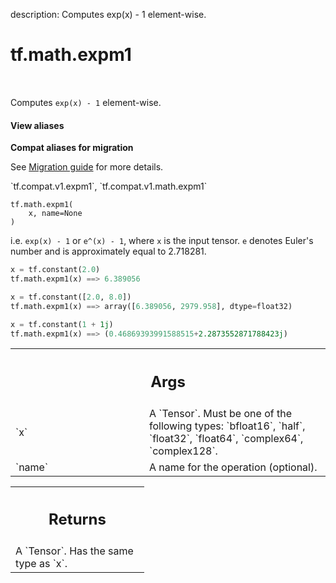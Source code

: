 description: Computes exp(x) - 1 element-wise.

<div itemscope itemtype="http://developers.google.com/ReferenceObject">
<meta itemprop="name" content="tf.math.expm1" />
<meta itemprop="path" content="Stable" />
</div>

# tf.math.expm1

<!-- Insert buttons and diff -->

<table class="tfo-notebook-buttons tfo-api nocontent" align="left">

</table>



Computes `exp(x) - 1` element-wise.

<section class="expandable">
  <h4 class="showalways">View aliases</h4>
  <p>
<b>Compat aliases for migration</b>
<p>See
<a href="https://www.tensorflow.org/guide/migrate">Migration guide</a> for
more details.</p>
<p>`tf.compat.v1.expm1`, `tf.compat.v1.math.expm1`</p>
</p>
</section>

<pre class="devsite-click-to-copy prettyprint lang-py tfo-signature-link">
<code>tf.math.expm1(
    x, name=None
)
</code></pre>



<!-- Placeholder for "Used in" -->

  i.e. `exp(x) - 1` or `e^(x) - 1`, where `x` is the input tensor.
  `e` denotes Euler's number and is approximately equal to 2.718281.

  ```python
  x = tf.constant(2.0)
  tf.math.expm1(x) ==> 6.389056

  x = tf.constant([2.0, 8.0])
  tf.math.expm1(x) ==> array([6.389056, 2979.958], dtype=float32)

  x = tf.constant(1 + 1j)
  tf.math.expm1(x) ==> (0.46869393991588515+2.2873552871788423j)
  ```

<!-- Tabular view -->
 <table class="responsive fixed orange">
<colgroup><col width="214px"><col></colgroup>
<tr><th colspan="2"><h2 class="add-link">Args</h2></th></tr>

<tr>
<td>
`x`
</td>
<td>
A `Tensor`. Must be one of the following types: `bfloat16`, `half`, `float32`, `float64`, `complex64`, `complex128`.
</td>
</tr><tr>
<td>
`name`
</td>
<td>
A name for the operation (optional).
</td>
</tr>
</table>



<!-- Tabular view -->
 <table class="responsive fixed orange">
<colgroup><col width="214px"><col></colgroup>
<tr><th colspan="2"><h2 class="add-link">Returns</h2></th></tr>
<tr class="alt">
<td colspan="2">
A `Tensor`. Has the same type as `x`.
</td>
</tr>

</table>

